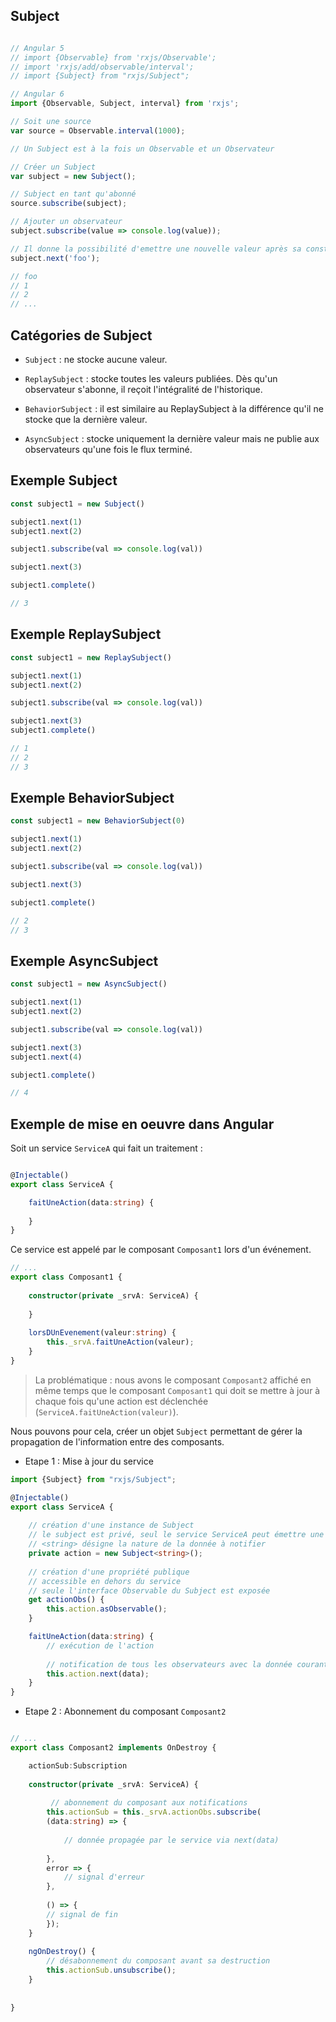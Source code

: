 ## Subject

```js

// Angular 5
// import {Observable} from 'rxjs/Observable';
// import 'rxjs/add/observable/interval';
// import {Subject} from "rxjs/Subject";

// Angular 6
import {Observable, Subject, interval} from 'rxjs';

// Soit une source
var source = Observable.interval(1000);

// Un Subject est à la fois un Observable et un Observateur

// Créer un Subject
var subject = new Subject();

// Subject en tant qu'abonné
source.subscribe(subject);

// Ajouter un observateur
subject.subscribe(value => console.log(value));

// Il donne la possibilité d'emettre une nouvelle valeur après sa construction
subject.next('foo');

// foo
// 1
// 2
// ...

```

## Catégories de Subject

* `Subject` : ne stocke aucune valeur.

* `ReplaySubject` : stocke toutes les valeurs publiées. Dès qu'un observateur s'abonne, il reçoit l'intégralité de l'historique.

* `BehaviorSubject` : il est similaire au ReplaySubject à la différence qu'il ne stocke que la dernière valeur.

* `AsyncSubject` : stocke uniquement la dernière valeur mais ne publie aux observateurs qu'une fois le flux terminé.

## Exemple Subject

```js
const subject1 = new Subject()

subject1.next(1)
subject1.next(2)

subject1.subscribe(val => console.log(val))

subject1.next(3)

subject1.complete()

// 3

```

## Exemple ReplaySubject

```js
const subject1 = new ReplaySubject()

subject1.next(1)
subject1.next(2)

subject1.subscribe(val => console.log(val))

subject1.next(3)
subject1.complete()

// 1
// 2
// 3
```

## Exemple BehaviorSubject

```js
const subject1 = new BehaviorSubject(0)

subject1.next(1)
subject1.next(2)

subject1.subscribe(val => console.log(val))

subject1.next(3)

subject1.complete()

// 2
// 3

```

## Exemple AsyncSubject

```js
const subject1 = new AsyncSubject()

subject1.next(1)
subject1.next(2)

subject1.subscribe(val => console.log(val))

subject1.next(3)
subject1.next(4)

subject1.complete()

// 4
```

## Exemple de mise en oeuvre dans Angular


Soit un service `ServiceA` qui fait un traitement :

```ts

@Injectable()
export class ServiceA {

    faitUneAction(data:string) {
    
    }
}
```

Ce service est appelé par le composant `Composant1` lors d'un événement.


```ts
// ...
export class Composant1 {
    
    constructor(private _srvA: ServiceA) {
        
    }
    
    lorsDUnEvenement(valeur:string) {
        this._srvA.faitUneAction(valeur);
    }
}
```

> La problématique : nous avons le composant `Composant2` affiché en même temps que le composant `Composant1`
qui doit se mettre à jour à chaque fois qu'une action est déclenchée (`ServiceA.faitUneAction(valeur)`).

Nous pouvons pour cela, créer un objet `Subject` permettant de gérer la propagation de l'information entre des composants.

* Etape 1 : Mise à jour du service

```ts
import {Subject} from "rxjs/Subject";

@Injectable()
export class ServiceA {
    
    // création d'une instance de Subject
    // le subject est privé, seul le service ServiceA peut émettre une valeur
    // <string> désigne la nature de la donnée à notifier
    private action = new Subject<string>();
    
    // création d'une propriété publique
    // accessible en dehors du service
    // seule l'interface Observable du Subject est exposée
    get actionObs() {
        this.action.asObservable();
    }

    faitUneAction(data:string) {
        // exécution de l'action
        
        // notification de tous les observateurs avec la donnée courante
        this.action.next(data);
    }
}
```

* Etape 2 : Abonnement du composant `Composant2`

```ts

// ...
export class Composant2 implements OnDestroy {

    actionSub:Subscription
    
    constructor(private _srvA: ServiceA) {
        
         // abonnement du composant aux notifications
        this.actionSub = this._srvA.actionObs.subscribe(
        (data:string) => {
        
            // donnée propagée par le service via next(data)
        
        },
        error => {
            // signal d'erreur
        },
        
        () => {
        // signal de fin
        });    
    }
    
    ngOnDestroy() {
        // désabonnement du composant avant sa destruction
        this.actionSub.unsubscribe();      
    }
    
    
}
```



